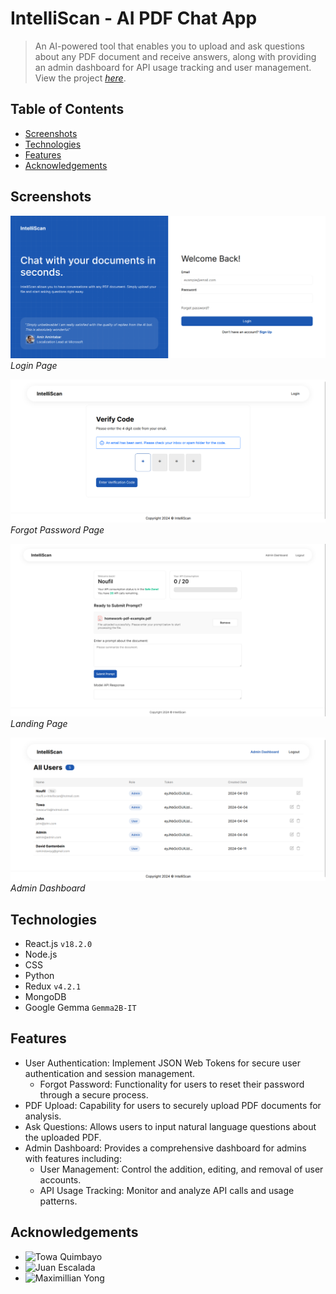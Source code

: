 # IntelliScan - AI PDF Chat App
> An AI-powered tool that enables you to upload and ask questions about any PDF document and receive answers, along with providing an admin dashboard for API usage tracking and user management.
View the project [_here_](https://intelliscan.towaquimbayo.com/).

## Table of Contents
* [Screenshots](#screenshots)
* [Technologies](#technologies)
* [Features](#features)
* [Acknowledgements](#acknowledgements)

## Screenshots
![Login Page](screenshots/login.png)
_Login Page_

![Forgot Password Page](screenshots/forgot_password.png)
_Forgot Password Page_

![Landing Page](screenshots/home.png)
_Landing Page_

![Admin Dashboard](screenshots/admin_dashboard.png)
_Admin Dashboard_

<!-- <figure>
    <img src="screenshots/login.png" alt="Login Page" />
    <figcaption>Login Page</figcaption>
</figure>

<figure>
    <img src="screenshots/forgot_password.png" alt="Forgot Password Page" />
    <figcaption>Forgot Password Page</figcaption>
</figure>

<figure>
    <img src="screenshots/home.png" alt="Landing Page" />
    <figcaption>Landing Page</figcaption>
</figure>

<figure>
    <img src="screenshots/admin_dashboard.png" alt="Admin Dashboard" />
    <figcaption>Admin Dashboard</figcaption>
</figure> -->

## Technologies
- React.js `v18.2.0`
- Node.js
- CSS
- Python
- Redux `v4.2.1`
- MongoDB
- Google Gemma `Gemma2B-IT`

## Features
- User Authentication: Implement JSON Web Tokens for secure user authentication and session management.
  - Forgot Password: Functionality for users to reset their password through a secure process.
- PDF Upload: Capability for users to securely upload PDF documents for analysis.
- Ask Questions: Allows users to input natural language questions about the uploaded PDF.
- Admin Dashboard: Provides a comprehensive dashboard for admins with features including:
  - User Management: Control the addition, editing, and removal of user accounts.
  - API Usage Tracking:  Monitor and analyze API calls and usage patterns.

## Acknowledgements
* ![Towa Quimbayo](https://github.com/towaquimbayo)
* ![Juan Escalada](https://github.com/jescalada/)
* ![Maximillian Yong](https://github.com/MaximillianYong)
